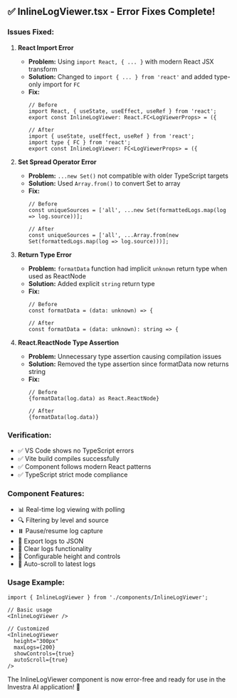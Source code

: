 ## ✅ InlineLogViewer.tsx - Error Fixes Complete!

### **Issues Fixed:**

1. **React Import Error**
   - **Problem:** Using `import React, { ... }` with modern React JSX transform
   - **Solution:** Changed to `import { ... } from 'react'` and added type-only import for `FC`
   - **Fix:** 
     ```tsx
     // Before
     import React, { useState, useEffect, useRef } from 'react';
     export const InlineLogViewer: React.FC<LogViewerProps> = ({
     
     // After  
     import { useState, useEffect, useRef } from 'react';
     import type { FC } from 'react';
     export const InlineLogViewer: FC<LogViewerProps> = ({
     ```

2. **Set Spread Operator Error**
   - **Problem:** `...new Set()` not compatible with older TypeScript targets
   - **Solution:** Used `Array.from()` to convert Set to array
   - **Fix:**
     ```tsx
     // Before
     const uniqueSources = ['all', ...new Set(formattedLogs.map(log => log.source))];
     
     // After
     const uniqueSources = ['all', ...Array.from(new Set(formattedLogs.map(log => log.source)))];
     ```

3. **Return Type Error**
   - **Problem:** `formatData` function had implicit `unknown` return type when used as ReactNode
   - **Solution:** Added explicit `string` return type
   - **Fix:**
     ```tsx
     // Before
     const formatData = (data: unknown) => {
     
     // After
     const formatData = (data: unknown): string => {
     ```

4. **React.ReactNode Type Assertion**
   - **Problem:** Unnecessary type assertion causing compilation issues
   - **Solution:** Removed the type assertion since formatData now returns string
   - **Fix:**
     ```tsx
     // Before
     {formatData(log.data) as React.ReactNode}
     
     // After
     {formatData(log.data)}
     ```

### **Verification:**
- ✅ VS Code shows no TypeScript errors
- ✅ Vite build compiles successfully
- ✅ Component follows modern React patterns
- ✅ TypeScript strict mode compliance

### **Component Features:**
- 📊 Real-time log viewing with polling
- 🔍 Filtering by level and source
- ⏸️ Pause/resume log capture
- 💾 Export logs to JSON
- 🧹 Clear logs functionality
- 📏 Configurable height and controls
- 🔄 Auto-scroll to latest logs

### **Usage Example:**
```tsx
import { InlineLogViewer } from './components/InlineLogViewer';

// Basic usage
<InlineLogViewer />

// Customized
<InlineLogViewer 
  height="300px"
  maxLogs={200}
  showControls={true}
  autoScroll={true}
/>
```

The InlineLogViewer component is now error-free and ready for use in the Investra AI application! 🎉
